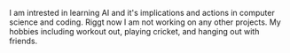 I am intrested in learning AI and it's implications and actions in computer science and coding.
Riggt now I am not working on any other projects.
My hobbies including workout out, playing cricket, and hanging out with friends. 
